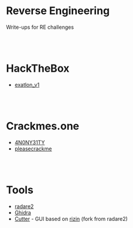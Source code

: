# Reverse Engineering

Write-ups for RE challenges


<br/><br/>


# HackTheBox

- [exatlon_v1](https://github.com/marciomat/reverse_engineering/tree/main/hackthebox/exatlon)

<br/><br/>

# Crackmes.one

- [4N0NY31TY](https://github.com/marciomat/reverse_engineering/tree/main/crackmesone/4N0NY31TY)
- [pleasecrackme](https://github.com/marciomat/reverse_engineering/tree/main/crackmesone/pleasecrackme)


<br/><br/>

# Tools

- [radare2](https://rada.re/)
- [Ghidra](https://ghidra-sre.org/)
- [Cutter](https://cutter.re/) - GUI based on [rizin](https://rizin.re/) (fork from radare2)